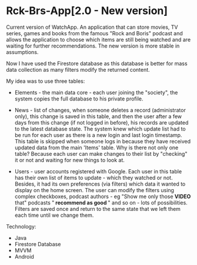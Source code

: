 # Rck-Brs-App[2.0 - New version] 
Current version of WatchApp. An application that can store movies, TV series, games and books from the famous "Rock and Boris" podcast and allows the application to choose which items are still being watched and are waiting for further recommendations. The new version is more stable in assumptions.

Now I have used the Firestore database as this database is better for mass data collection as many filters modify the returned content.

My idea was to use three tables:
- Elements - the main data core - each user joining the "society", the system copies the full database to his private profile.

- News - list of changes, when someone deletes a record (administrator only), this change is saved in this table, and then the user after a few days from this change (if not logged in before), his records are updated to the latest database state. The system knew which update list had to be run for each user as there is a new login and last login timestamp. This table is skipped when someone logs in because they have received updated data from the main 'Items' table.
Why is there not only one table? Because each user can make changes to their list by "checking" it or not and waiting for new things to look at.

- Users - user accounts registered with Google. Each user in this table has their own list of items to update - which they watched or not. Besides, it had its own preferences (via filters) which data it wanted to display on the home screen. The user can modify the filters using complex checkboxes, podcast authors - eg "Show me only those <b> VIDEO </b> that" podcasts "<b> recommend as good </b>" and so on - lots of possibilities.
Filters are saved once and return to the same state that we left them each time until we change them.

Technology:
<ul>
<li>Java</li>
<li>Firestore Database</li>
<li>MVVM</li>
<li>Android</li>
